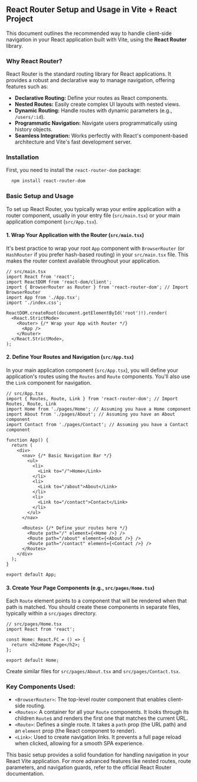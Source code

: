 ## React Router Setup and Usage in Vite + React Project

This document outlines the recommended way to handle client-side navigation in your React application built with Vite, using the **React Router** library.

### Why React Router?

React Router is the standard routing library for React applications. It provides a robust and declarative way to manage navigation, offering features such as:

*   **Declarative Routing:** Define your routes as React components.
*   **Nested Routes:** Easily create complex UI layouts with nested views.
*   **Dynamic Routing:** Handle routes with dynamic parameters (e.g., `/users/:id`).
*   **Programmatic Navigation:** Navigate users programmatically using history objects.
*   **Seamless Integration:** Works perfectly with React's component-based architecture and Vite's fast development server.

### Installation

First, you need to install the `react-router-dom` package:

```bash
  npm install react-router-dom
```

### Basic Setup and Usage

To set up React Router, you typically wrap your entire application with a router component, usually in your entry file (`src/main.tsx`) or your main application component (`src/App.tsx`).

#### 1. Wrap Your Application with the Router (`src/main.tsx`)

It's best practice to wrap your root `App` component with `BrowserRouter` (or `HashRouter` if you prefer hash-based routing) in your `src/main.tsx` file. This makes the router context available throughout your application.

```tsx
// src/main.tsx
import React from 'react';
import ReactDOM from 'react-dom/client';
import { BrowserRouter as Router } from 'react-router-dom'; // Import BrowserRouter
import App from './App.tsx';
import './index.css';

ReactDOM.createRoot(document.getElementById('root')!).render(
  <React.StrictMode>
    <Router> {/* Wrap your App with Router */}
      <App />
    </Router>
  </React.StrictMode>,
);
```

#### 2. Define Your Routes and Navigation (`src/App.tsx`)

In your main application component (`src/App.tsx`), you will define your application's routes using the `Routes` and `Route` components. You'll also use the `Link` component for navigation.

```tsx
// src/App.tsx
import { Routes, Route, Link } from 'react-router-dom'; // Import Routes, Route, Link
import Home from './pages/Home'; // Assuming you have a Home component
import About from './pages/About'; // Assuming you have an About component
import Contact from './pages/Contact'; // Assuming you have a Contact component

function App() {
  return (
    <div>
      <nav> {/* Basic Navigation Bar */}
        <ul>
          <li>
            <Link to="/">Home</Link>
          </li>
          <li>
            <Link to="/about">About</Link>
          </li>
          <li>
            <Link to="/contact">Contact</Link>
          </li>
        </ul>
      </nav>

      <Routes> {/* Define your routes here */}
        <Route path="/" element={<Home />} />
        <Route path="/about" element={<About />} />
        <Route path="/contact" element={<Contact />} />
      </Routes>
    </div>
  );
}

export default App;
```

#### 3. Create Your Page Components (e.g., `src/pages/Home.tsx`)

Each `Route` element points to a component that will be rendered when that path is matched. You should create these components in separate files, typically within a `src/pages` directory.

```tsx
// src/pages/Home.tsx
import React from 'react';

const Home: React.FC = () => {
  return <h2>Home Page</h2>;
};

export default Home;
```

Create similar files for `src/pages/About.tsx` and `src/pages/Contact.tsx`.

### Key Components Used:

*   `<BrowserRouter>`: The top-level router component that enables client-side routing.
*   `<Routes>`: A container for all your `Route` components. It looks through its children `Route`s and renders the first one that matches the current URL.
*   `<Route>`: Defines a single route. It takes a `path` prop (the URL path) and an `element` prop (the React component to render).
*   `<Link>`: Used to create navigation links. It prevents a full page reload when clicked, allowing for a smooth SPA experience.

This basic setup provides a solid foundation for handling navigation in your React Vite application. For more advanced features like nested routes, route parameters, and navigation guards, refer to the official React Router documentation.